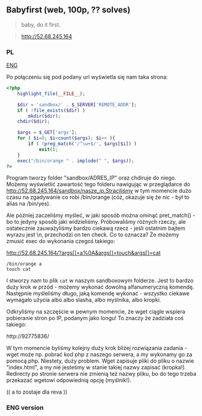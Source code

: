 ﻿## Babyfirst (web, 100p, ?? solves)

> baby, do it first.

> http://52.68.245.164

### PL
[ENG](#eng-version)

Po połączeniu się pod podany url wyświetla się nam taka strona:

```php
<?php
    highlight_file(__FILE__);

    $dir = 'sandbox/' . $_SERVER['REMOTE_ADDR'];
    if ( !file_exists($dir) )
        mkdir($dir);
    chdir($dir);

    $args = $_GET['args'];
    for ( $i=0; $i<count($args); $i++ ){
        if ( !preg_match('/^\w+$/', $args[$i]) )
            exit();
    }
    exec("/bin/orange " . implode(" ", $args));
?>
```

Program tworzy folder "sandbox/ADRES_IP" oraz chdiruje do niego. Możemy wyświetlić zawartość tego folderu nawigując w przeglądarce
do http://52.68.245.164/sandbox/nasze_ip.Straciliśmy w tym momencie dużo czasu na zgadywanie co robi /bin/orange (cóż, okazuje się
że nic - był to alias na /bin/yes).

Ale później zaczeliśmy myśleć, w jaki sposób można ominąć pret_match() - bo to jedyny sposób jaki widzieliśmy. Próbowaliśmy różnych rzeczy,
ale ostatecznie zauważyliśmy bardzo ciekawą rzecz - jeśli ostatnim bajtem wyrazu jest \n, przechodzi on ten check. Co to oznacza? Że możemy 
zmusić exec do wykonania czegoś takiego:

http://52.68.245.164/?args[]=a%0A&args[]=touch&args[]=cat

```
/bin/orange a
touch cat
```

I stworzy nam to plik `cat` w naszym sandboxowym folderze. Jest to bardzo duży krok w przód - możemy wykonać dowolną alfanumeryczną komendę.
Następnie myśleliśmy długo, jaką komendę wykonać - wszystko ciekawe wymagało użycia albo albo slasha, albo myślnika, albo kropki.

Odkryliśmy na szczęście w pewnym momencie, że wget ciągle wspiera pobieranie stron po IP, podanym jako longu! To znaczy że zadziała coś takiego:

http://92775836/

W tym momencie byliśmy kolejny duży krok bliżej rozwiązania zadania - wget może np. pobrać kod php z naszego serwera, a my wykonamy go za pomocą php.
Niestety, duży problem. Wget zapisuje pliki do pliku o nazwie "index.html", a my nie jesteśmy w stanie takiej nazwy zapisać (kropka!). Redirecty
po stronie serwera nie zmienią też nazwy pliku, bo do tego trzeba przekazać wgetowi odpowiednią opcję (myślnik!).

(( a to zostaje dla reva ))

### ENG version

